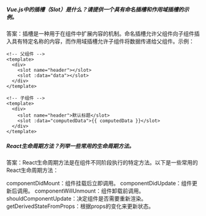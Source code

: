 ##### Vue.js中的插槽（Slot）是什么？请提供一个具有命名插槽和作用域插槽的示例。

答案：插槽是一种用于在组件中扩展内容的机制。命名插槽允许父组件向子组件插入具有特定名称的内容，而作用域插槽允许子组件将数据传递给父组件。示例：
```vue
<!-- 父组件 -->
<template>
  <div>
    <slot name="header"></slot>
    <slot :data="data"></slot>
  </div>
</template>

<!-- 子组件 -->
<template>
  <div>
    <slot name="header">默认标题</slot>
    <slot :data="computedData">{{ computedData }}</slot>
  </div>
</template>

```

##### React生命周期方法？列举一些常用的生命周期方法。

答案：React生命周期方法是在组件不同阶段执行的特定方法。以下是一些常用的React生命周期方法：

componentDidMount：组件挂载后立即调用。 componentDidUpdate：组件更新后调用。 componentWillUnmount：组件卸载前调用。 shouldComponentUpdate：决定组件是否需要重新渲染。 getDerivedStateFromProps：根据props的变化来更新状态。

  

